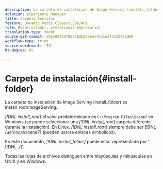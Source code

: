 ```yaml
---
description: La carpeta de instalación de Image Serving (install_folder) es install_root/ImageServing.
solution: Experience Manager
title: Carpeta Instalar
feature: Dynamic Media Classic,SDK/API
role: Desarrollador, profesional empresarial
translation-type: tm+mt
source-git-commit: d0bc88f55f857762b3bab4c76d1e3f3dd2733d60
workflow-type: tm+mt
source-wordcount: '74'
ht-degree: 0%

---
```



# Carpeta de instalación{#install-folder}

La carpeta de instalación de Image Serving (install_folder) es install_root/ImageServing.

*[!DNL install_root]* el valor predeterminado es  `C:\Program Files\Scene7` en Windows (se puede seleccionar una  *[!DNL install_root]* carpeta diferente durante la instalación). En Linux, *[!DNL install_root]* siempre debe ser [!DNL /usr/local/scene7] (pueden usarse enlaces simbólicos).

En este documento, *[!DNL install_folder]* puede estar representado por &#39; [!DNL ./]&#39;.

Todas las rutas de archivos distinguen entre mayúsculas y minúsculas en UNIX y en Windows.
